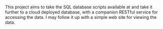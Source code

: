 This project aims to take the SQL database scripts available at <site name here> and take it further to a cloud deployed database, with a companion RESTful service for accessing the data. I may follow it up with a simple web site for viewing the data.